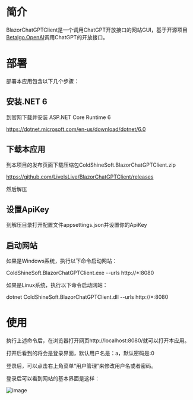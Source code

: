 # 简介
BlazorChatGPTClient是一个调用ChatGPT开放接口的网站GUI，基于开源项目[Betalgo.OpenAI](https://github.com/betalgo/openai/wiki)调用ChatGPT的开放接口。
# 部署
部署本应用包含以下几个步骤：
## 安装.NET 6
到官网下载并安装 ASP.NET Core Runtime 6

<https://dotnet.microsoft.com/en-us/download/dotnet/6.0>
## 下载本应用
到本项目的发布页面下载压缩包ColdShineSoft.BlazorChatGPTClient.zip

<https://github.com/LiveIsLive/BlazorChatGPTClient/releases>

然后解压
## 设置ApiKey
到解压目录打开配置文件appsettings.json并设置你的ApiKey
## 启动网站
如果是Windows系统，执行以下命令启动网站：

ColdShineSoft.BlazorChatGPTClient.exe --urls http://*:8080

如果是Linux系统，执行以下命令启动网站：

dotnet ColdShineSoft.BlazorChatGPTClient.dll --urls http://*:8080
# 使用
执行上述命令后，在浏览器打开网页http://localhost:8080/就可以打开本应用。

打开后看到的将会是登录界面，默认用户名是：a，默认密码是:0

登录后，可以点击右上角菜单“用户管理”来修改用户名或者密码。

登录后可以看到网站的基本界面是这样：

![image](https://user-images.githubusercontent.com/8569038/233302779-45e9b192-6500-4e93-9577-1d8b395a01e5.png)
